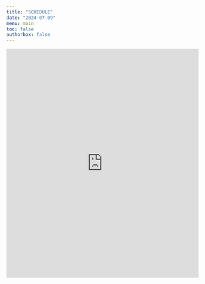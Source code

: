 ```yaml
---
title: "SCHEDULE"
date: "2024-07-09"
menu: main
toc: false
authorbox: false
---
```


<!-- Google Calendar Appointment Scheduling begin -->
<iframe src="https://calendar.google.com/calendar/appointments/schedules/AcZssZ1RBHcoZMkeu00dQ3jV_1IAYtOpqweFpN2KhKXdAs_Ix3rMljdhCHgQDTBavKTaquWdgQf6Z-f6?gv=true" style="border: 0" width="100%" height="600" frameborder="0"></iframe>
<!-- end Google Calendar Appointment Scheduling -->